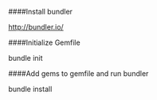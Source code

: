 ####Install bundler

http://bundler.io/

####Initialize Gemfile

bundle init


####Add gems to gemfile and run bundler

bundle install